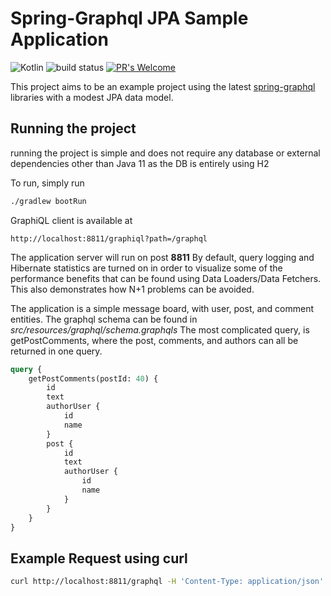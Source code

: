 # Spring-Graphql JPA Sample Application

![Kotlin](https://img.shields.io/badge/kotlin-%230095D5.svg?style=for-the-badge&logo=kotlin&logoColor=white)
![build status](https://github.com/Neuman968/spring-graphql-messageboard/actions/workflows/ci.yml/badge.svg) [![PR's Welcome](https://img.shields.io/badge/PRs-welcome-brightgreen.svg?style=flat)](http://makeapullrequest.com)

 This project aims to be an example project using the latest [spring-graphql](https://github.com/spring-projects/spring-graphql) libraries with a modest JPA data model.
 
## Running the project

running the project is simple and does not require any database or external dependencies other than Java 11
 as the DB is entirely using H2

To run, simply run 

```bash
./gradlew bootRun
```

GraphiQL client is available at 

`http://localhost:8811/graphiql?path=/graphql`

The application server will run on post **8811** 
By default, query logging and Hibernate statistics are turned on in order to visualize some of the performance benefits that
can be found using Data Loaders/Data Fetchers. This also demonstrates how N+1 problems can be avoided.

The application is a simple message board, with user, post, and comment entities.
The graphql schema can be found in _src/resources/graphql/schema.graphqls_
The most complicated query, is getPostComments, where the post, comments, and authors can all be returned in one query.

```graphql
query {
    getPostComments(postId: 40) {
        id
        text
        authorUser {
            id
            name
        }
        post {
            id
            text
            authorUser {
                id
                name
            }
        }
    }
}
```

## Example Request using curl

```bash
curl http://localhost:8811/graphql -H 'Content-Type: application/json' -d '{"query": "query { getUsers { id name } }"}'
```